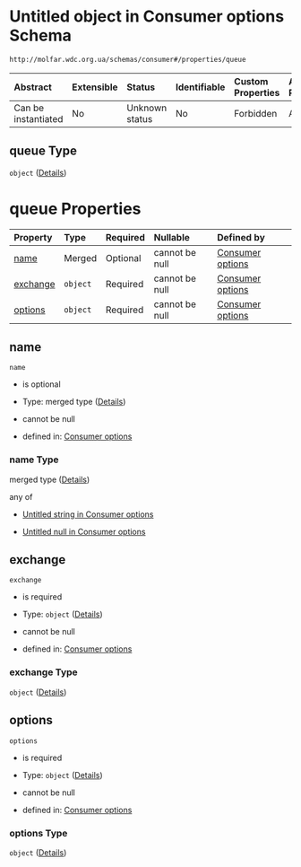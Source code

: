 # Untitled object in Consumer options Schema

```txt
http://molfar.wdc.org.ua/schemas/consumer#/properties/queue
```



| Abstract            | Extensible | Status         | Identifiable | Custom Properties | Additional Properties | Access Restrictions | Defined In                                                                   |
| :------------------ | :--------- | :------------- | :----------- | :---------------- | :-------------------- | :------------------ | :--------------------------------------------------------------------------- |
| Can be instantiated | No         | Unknown status | No           | Forbidden         | Allowed               | none                | [consumer.schema.json*](../json/consumer.schema.json "open original schema") |

## queue Type

`object` ([Details](consumer-properties-queue.md))

# queue Properties

| Property              | Type     | Required | Nullable       | Defined by                                                                                                                                             |
| :-------------------- | :------- | :------- | :------------- | :----------------------------------------------------------------------------------------------------------------------------------------------------- |
| [name](#name)         | Merged   | Optional | cannot be null | [Consumer options](consumer-properties-queue-properties-name.md "http://molfar.wdc.org.ua/schemas/consumer#/properties/queue/properties/name")         |
| [exchange](#exchange) | `object` | Required | cannot be null | [Consumer options](consumer-properties-queue-properties-exchange.md "http://molfar.wdc.org.ua/schemas/consumer#/properties/queue/properties/exchange") |
| [options](#options)   | `object` | Required | cannot be null | [Consumer options](consumer-properties-queue-properties-options.md "http://molfar.wdc.org.ua/schemas/consumer#/properties/queue/properties/options")   |

## name



`name`

*   is optional

*   Type: merged type ([Details](consumer-properties-queue-properties-name.md))

*   cannot be null

*   defined in: [Consumer options](consumer-properties-queue-properties-name.md "http://molfar.wdc.org.ua/schemas/consumer#/properties/queue/properties/name")

### name Type

merged type ([Details](consumer-properties-queue-properties-name.md))

any of

*   [Untitled string in Consumer options](consumer-properties-queue-properties-name-anyof-0.md "check type definition")

*   [Untitled null in Consumer options](consumer-properties-queue-properties-name-anyof-1.md "check type definition")

## exchange



`exchange`

*   is required

*   Type: `object` ([Details](consumer-properties-queue-properties-exchange.md))

*   cannot be null

*   defined in: [Consumer options](consumer-properties-queue-properties-exchange.md "http://molfar.wdc.org.ua/schemas/consumer#/properties/queue/properties/exchange")

### exchange Type

`object` ([Details](consumer-properties-queue-properties-exchange.md))

## options



`options`

*   is required

*   Type: `object` ([Details](consumer-properties-queue-properties-options.md))

*   cannot be null

*   defined in: [Consumer options](consumer-properties-queue-properties-options.md "http://molfar.wdc.org.ua/schemas/consumer#/properties/queue/properties/options")

### options Type

`object` ([Details](consumer-properties-queue-properties-options.md))

